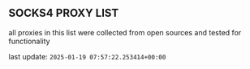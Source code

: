 ## SOCKS4 PROXY LIST

all proxies in this list were collected from open sources and tested for functionality

last update: `2025-01-19 07:57:22.253414+00:00`